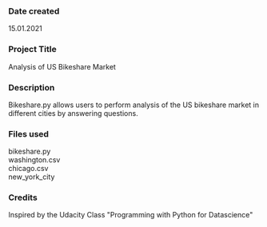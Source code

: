 ### Date created
15.01.2021

### Project Title
Analysis of US Bikeshare Market

### Description
Bikeshare.py allows users to perform analysis of the US bikeshare market in different cities by answering questions.

### Files used
bikeshare.py <Br>
washington.csv <Br>
chicago.csv <Br>
new_york_city <Br>

### Credits
Inspired by the Udacity Class "Programming with Python for Datascience"
